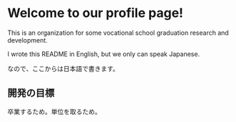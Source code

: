 # Welcome to our profile page!
This is an organization for some vocational school graduation research and development.

I wrote this README in English, but we only can speak Japanese. 

なので、ここからは日本語で書きます。

## 開発の目標
卒業するため。単位を取るため。

